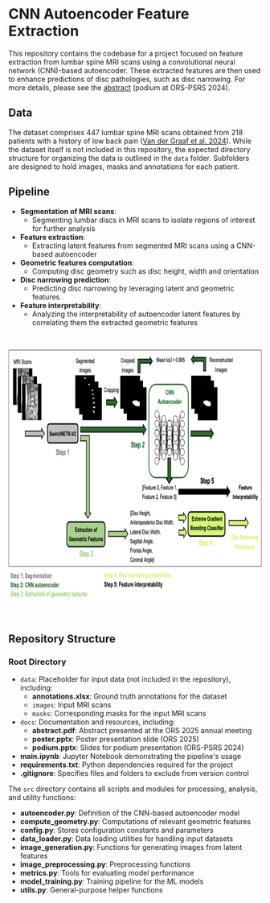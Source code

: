 # CNN Autoencoder Feature Extraction

This repository contains the codebase for a project focused on feature extraction from lumbar spine MRI scans using a convolutional neural network (CNN)-based autoencoder. These extracted features are then used to enhance predictions of disc pathologies, such as disc narrowing. For more details, please see the [abstract](docs/abstract.pdf) (podium at ORS-PSRS 2024).

## Data
The dataset comprises 447 lumbar spine MRI scans obtained from 218 patients with a history of low back pain ([Van der Graaf et al. 2024](https://www.nature.com/articles/s41597-024-03090-w)). While the dataset itself is not included in this repository, the expected directory structure for organizing the data is outlined in the ```data``` folder. Subfolders are designed to hold images, masks and annotations for each patient.


## Pipeline
- **Segmentation of MRI scans**:
  - Segmenting lumbar discs in MRI scans to isolate regions of interest for further analysis
- **Feature extraction**:
  - Extracting latent features from segmented MRI scans using a CNN-based autoencoder 
- **Geometric features computation**:
  - Computing disc geometry such as disc height, width and orientation
- **Disc narrowing prediction**:
  - Predicting disc narrowing by leveraging latent and geometric features
- **Feature interpretability**:
  - Analyzing the interpretability of autoencoder latent features by correlating them the extracted geometric features


<br>

<p align="center">
  <img src="docs/pipeline.png" width="1000" height="500">
</p>

<br>


## Repository Structure

### Root Directory
- ```data```: Placeholder for input data (not included in the repository), including:
  - **annotations.xlsx**: Ground truth annotations for the dataset
  - ```images```: Input MRI scans
  - ```masks```: Corresponding masks for the input MRI scans
- ```docs```: Documentation and resources, including:
  - **abstract.pdf**: Abstract presented at the ORS 2025 annual meeting
  - **poster.pptx**: Poster presentation slide (ORS 2025)
  - **podium.pptx**: Slides for podium presentation (ORS-PSRS 2024)
- **main.ipynb**: Jupyter Notebook demonstrating the pipeline's usage
- **requirements.txt**: Python dependencies required for the project
- **.gitignore**: Specifies files and folders to exclude from version control

The ```src``` directory contains all scripts and modules for processing, analysis, and utility functions:
- **autoencoder.py**: Definition of the CNN-based autoencoder model
- **compute_geometry.py**: Computations of relevant geometric features
- **config.py**: Stores configuration constants and parameters
- **data_loader.py**: Data loading utilities for handling input datasets
- **image_generation.py**: Functions for generating images from latent features
- **image_preprocessing.py**: Preprocessing functions 
- **metrics.py**: Tools for evaluating model performance
- **model_training.py**: Training pipeline for the ML models
- **utils.py**: General-purpose helper functions

